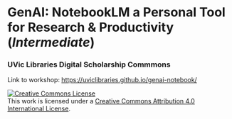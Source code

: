 # GenAI: NotebookLM a Personal Tool for Research & Productivity (_Intermediate_)
### UVic Libraries Digital Scholarship Commmons

Link to workshop: https://uviclibraries.github.io/genai-notebook/

<a rel="license" href="http://creativecommons.org/licenses/by/4.0/"><img alt="Creative Commons License" style="border-width:0" src="https://i.creativecommons.org/l/by/4.0/88x31.png" /></a><br />This work is licensed under a <a rel="license" href="http://creativecommons.org/licenses/by/4.0/">Creative Commons Attribution 4.0 International License</a>.
